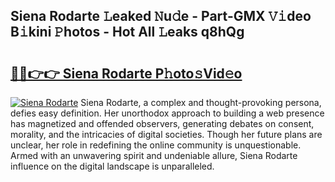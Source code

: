 ## Siena Rodarte 𝙻eaked 𝙽u𝚍e - Part-GMX 𝚅𝚒deo B𝚒kini 𝙿hotos - Hot All 𝙻eaks q8hQg

# <h2><a href="http://ld3918x.urlbe.top/?page=Siena+Rodarte">🔗🔗👉👉 Siena Rodarte P𝚑oto𝚜Vid𝚎o</a></h2>

[![Siena Rodarte](https://i.imgur.com/eBuTRDB.gif)](http://ld3918x.urlbe.top/?page=Siena+Rodarte)
Siena Rodarte, a complex and thought-provoking persona, defies easy definition. Her unorthodox approach to building a web presence has magnetized and offended observers, generating debates on consent, morality, and the intricacies of digital societies. Though her future plans are unclear, her role in redefining the online community is unquestionable. Armed with an unwavering spirit and undeniable allure, Siena Rodarte influence on the digital landscape is unparalleled.

